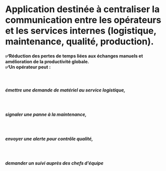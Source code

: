 <h1>Application destinée à centraliser la communication entre les opérateurs et les services internes (logistique, maintenance, qualité, production).</h1>
<h4>
 ✅Réduction des pertes de temps liées aux échanges manuels et amélioration de la productivité globale.<br>
 ✅Un opérateur peut :</h4><br>

<h5>émettre une demande de matériel au service logistique,</h5><br>

<h5>signaler une panne à la maintenance,</h5><br>

<h5>envoyer une alerte pour contrôle qualité,</h5><br>

<h5>demander un suivi auprès des chefs d’équipe </h5>


